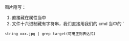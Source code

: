图片隐写：
1. 直接藏在属性当中
2. 文件十六进制藏有字符串，我们直接用我们的 cmd 当中的 `
```text
string xxx.jpg | grep target(可用正则表达式)
```
